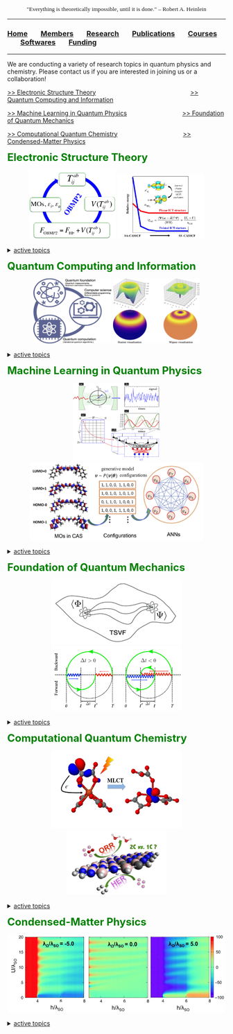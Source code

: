 
<p align="center" style="font-family: lucida handwriting; font-size:10pt">
  "Everything is theoretically impossible, until it is done." – Robert A. Heinlein
</p>

<hr style="solid blue">

### [<b>Home</b>](index.md)<img src="test_space.png" width="30" height="1">[<b>Members</b>](members.md)<img src="test_space.png" width="30" height="1">[<b><ins>Research</ins></b>](research.md)<img src="test_space.png" width="30" height="1">[<b>Publications</b>](publications.md)<img src="test_space.png" width="30" height="1">[<b>Courses</b>](courses.md)<img src="test_space.png" width="30" height="1">[<b>Softwares</b>](softwares.md)<img src="test_space.png" width="30" height="1">[<b>Funding</b>](fundings.md)

<hr style="solid blue">

We are conducting a variety of research topics in quantum physics and chemistry. Please contact us if you are interested in joining us or a collaboration!

[>> Electronic Structure Theory](#ES) <img src="test_space.png" width="210" height="1"> [>>  Quantum Computing and Information](#QCI)

[>>  Machine Learning in Quantum Physics](#MLQP) <img src="test_space.png" width="120" height="1"> [>>  Foundation of Quantum Mechanics](#FQM)

[>> Computational Quantum Chemistry](#CQC) <img src="test_space.png" width="143" height="1"> [>> Condensed-Matter Physics](#CMP)

<a name="ES"> <b> <font size="5" color="green"> Electronic Structure Theory  </font> </b> </a>

 <p align="center">
 <img src="obmp2.png" width="200" height="160"> <img src="wgcas.jpg" width="200" height="150">
 </p>

<details>
<summary> <ins>active topics</ins> </summary>

  <p> - Correlated mean-field theories <br>
  
  - Many-body Green's function methods <br>
  
  - Quantum embedding methods <br> 
  
   - Excited-state methods <br>
   
   - Multi-configurational wave-function methods </p>

</details>


<a name="QCI"> <b> <font size="5" color="green">  Quantum Computing and Information </font> </b> </a>
  
 <p align="center">
 <img src="qmeas.jpg" width="180" height="150"> <img src="spincoh.jpg" width="200" height="150">
 </p>
  
<details>
<summary> <ins> active topics </ins>  </summary>  
  
  <p> - Quantum metrology and measurement <br>
        
     - Hybrid quantum-classical frameworks <br>

     - Quantum computing algorithms <br>

     - Quantum computing softwares </p>
 
</details>

  
  <a name="MLQP"> <b> <font size="5" color="green">  Machine Learning in Quantum Physics</font> </b> </a>
  
  <p align="center">
 <img src="pic.jpg" width="200" height="180"> <img src="anncas.jpg" width="400" height="180">
 </p>

<details>
<summary> <ins> active topics </ins> </summary>  

  <p> - Neural network quantum states <br>
  
    - Machine-learning quantum tomography <br>
    
  - Machine-learning quantum solvers <br>
  
  - Electron-density learning </p>
</details>

  
  
 <a name="FQM">  <b> <font size="5" color="green">  Foundation of Quantum Mechanics</font> </b> </a>
  
  <p align="center">
 <img src="FQM1.png" width="300" height="150"><img src="FQM2.png" width="300" height="150">
 </p>

<details>
<summary> <ins> active topics </ins> </summary>  

  <p> - Two-state vector formalism <br>
  
    - Weak values and modular values <br>
    
  - Quantum uncertainty <br>
  
  -  Multipartite entanglement in open systems </p>
</details>

  
  
<a name="CQC">  <b> <font size="5" color="green">  Computational Quantum Chemistry </font> </b> </a>

  <p align="center">
 <img src="feox.jpg" width="300" height="180"> <img src="bnorr.png" width="230" height="150">
 </p>


<details>
<summary> <ins> active topics </ins> </summary>  
  
  <p> - Transition metal complexes <br>
    
     - Metal-free (photo)catalysis <br>
    
     - Non-covalent compounds <br>
  
      - Molecular magnetism </p>
</details>

<a name="CMP">  <b> <font size="5" color="green">  Condensed-Matter Physics </font> </b> </a>
 <p align="center">
 <img src="tmrhu.jpg" width="500" height="180"> 
  </p>

<details>
<summary> <ins> active topics </ins> </summary>
  
 <p> - Topological materials <br>
  
  - Excitonic effects in materials <br>
  
  - Quantum transport <br>
  
  - Strongly correlated materials</p>
</details>

